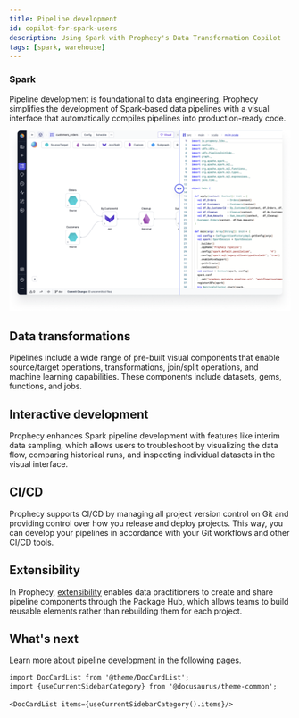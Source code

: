 ```yaml
---
title: Pipeline development
id: copilot-for-spark-users
description: Using Spark with Prophecy's Data Transformation Copilot
tags: [spark, warehouse]
---
```


<h3><span class="badge">Spark</span></h3>

Pipeline development is foundational to data engineering. Prophecy simplifies the development of Spark-based data pipelines with a visual interface that automatically compiles pipelines into production-ready code.

![Visual and code editor split screen](img/code-to-visual-spark.png)

## Data transformations

Pipelines include a wide range of pre-built visual components that enable source/target operations, transformations, join/split operations, and machine learning capabilities. These components include datasets, gems, functions, and jobs.

## Interactive development

Prophecy enhances Spark pipeline development with features like interim data sampling, which allows users to troubleshoot by visualizing the data flow, comparing historical runs, and inspecting individual datasets in the visual interface.

## CI/CD

Prophecy supports CI/CD by managing all project version control on Git and providing control over how you release and deploy projects. This way, you can develop your pipelines in accordance with your Git workflows and other CI/CD tools.

## Extensibility

In Prophecy, [extensibility](docs/extensibility/extensibility.md) enables data practitioners to create and share pipeline components through the Package Hub, which allows teams to build reusable elements rather than rebuilding them for each project.

## What's next

Learn more about pipeline development in the following pages.

```mdx-code-block
import DocCardList from '@theme/DocCardList';
import {useCurrentSidebarCategory} from '@docusaurus/theme-common';

<DocCardList items={useCurrentSidebarCategory().items}/>
```
